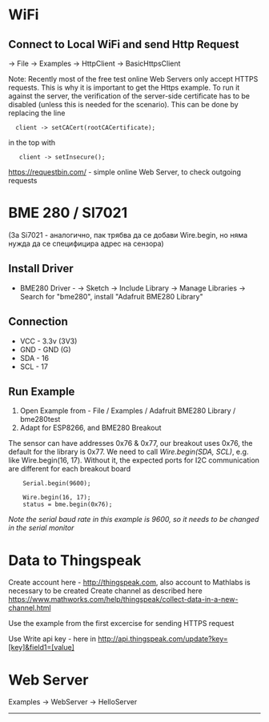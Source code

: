 # WiFi

## Connect to Local WiFi and send Http Request
<Arduino IDE> -> File -> Examples -> HttpClient -> BasicHttpsClient
  
  Note: Recently most of the free test online Web Servers only accept HTTPS requests. This is why it is important to get the Https example. To run it against the server, the verification of the server-side certificate has to be disabled (unless this is needed for the scenario). This can be done by replacing the line
``` 
  client -> setCACert(rootCACertificate); 
```  
  in the top with
```
   client -> setInsecure();
```  
https://requestbin.com/ - simple online Web Server, to check outgoing requests


# BME 280 / SI7021

(За Si7021 -  аналогично, пак трябва да се добави Wire.begin, но няма нужда да се специфицира адрес на сензора)
## Install Driver

* BME280 Driver - <Arduino IDE> -> Sketch -> Include Library -> Manage Libraries -> Search for "bme280", install "Adafruit BME280 Library"

## Connection

* VCC - 3.3v (3V3)
* GND - GND (G)
* SDA - 16
* SCL - 17

## Run Example

1. Open Example from - File / Examples / Adafruit BME280 Library / bme280test
2. Adapt for ESP8266, and BME280 Breakout

The sensor can have addresses 0x76 & 0x77, our breakout uses 0x76, the default for the library is 0x77.
We need to call *Wire.begin(SDA, SCL)*, e.g. like Wire.begin(16, 17). Without it, the expected ports for I2C communication are different for each breakout board
```
    Serial.begin(9600); 
    
    Wire.begin(16, 17);
    status = bme.begin(0x76); 
```
_Note the serial baud rate in this example is 9600, so it needs to be changed in the serial monitor_

# Data to Thingspeak

Create account here - http://thingspeak.com, also account to Mathlabs is necessary to be created
Create channel as described here 
https://www.mathworks.com/help/thingspeak/collect-data-in-a-new-channel.html

Use the example from the first excercise for sending HTTPS request

Use Write api key - here in <key>
http://api.thingspeak.com/update?key=[key]&field1=[value]
  
# Web Server

Examples -> WebServer -> HelloServer

___
